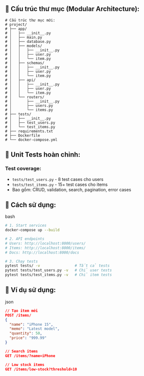 ## **🔄 Cấu trúc thư mục (Modular Architecture):**

```
# Cấu trúc thư mục mới:
# project/
# ├── app/
# │   ├── __init__.py
# │   ├── main.py
# │   ├── database.py
# │   ├── models/
# │   │   ├── __init__.py
# │   │   ├── user.py
# │   │   └── item.py
# │   ├── schemas/
# │   │   ├── __init__.py
# │   │   ├── user.py
# │   │   └── item.py
# │   ├── api/
# │   │   ├── __init__.py
# │   │   ├── user.py
# │   │   └── item.py
# │   └── routers/
# │       ├── __init__.py
# │       ├── users.py
# │       └── items.py
# ├── tests/
# │   ├── __init__.py
# │   ├── test_users.py
# │   └── test_items.py
# ├── requirements.txt
# ├── Dockerfile
# └── docker-compose.yml
```

## **🧪 Unit Tests hoàn chỉnh:**

### **Test coverage:**

- `tests/test_users.py` - 8 test cases cho users
- `tests/test_items.py` - 15+ test cases cho items
- Bao gồm: CRUD, validation, search, pagination, error cases

## **🚀 Cách sử dụng:**

bash

```bash
# 1. Start services
docker-compose up --build

# 2. API endpoints
# Users: http://localhost:8000/users/
# Items: http://localhost:8000/items/
# Docs: http://localhost:8000/docs

# 3. Chạy tests
pytest tests/ -v                # Tất cả tests
pytest tests/test_users.py -v   # Chỉ user tests  
pytest tests/test_items.py -v   # Chỉ item tests
```

## **📝 Ví dụ sử dụng:**

json

```json
// Tạo item mới
POST /items/
{
  "name": "iPhone 15",
  "memo": "Latest model",
  "quantity": 50,
  "price": "999.99"
}

// Search items
GET /items/?name=iPhone

// Low stock items
GET /items/low-stock?threshold=10
```
